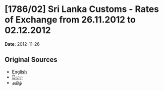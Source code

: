 # [1786/02] Sri Lanka Customs - Rates of Exchange from 26.11.2012 to 02.12.2012

**Date:** 2012-11-26

## Original Sources

- [English](https://documents.gov.lk/view/extra-gazettes/2012/11/1786-02_E.pdf)
- [සිංහල](https://documents.gov.lk/view/extra-gazettes/2012/11/1786-02_S.pdf)
- [தமிழ்](https://documents.gov.lk/view/extra-gazettes/2012/11/1786-02_T.pdf)
